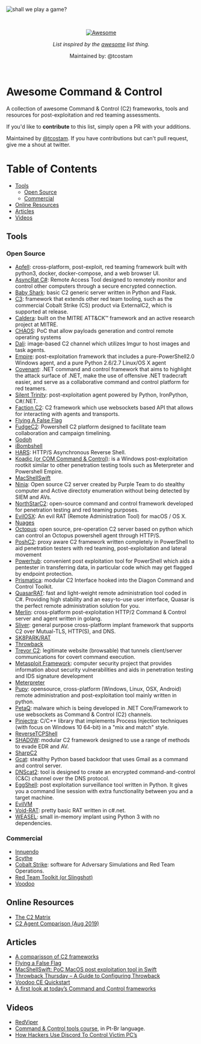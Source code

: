 ![shall we play a game?](https://github.com/tcostam/awesome-command-control/blob/master/images.jpeg?raw=true)

<br/>
<div align="center">

[![Awesome](https://awesome.re/badge.svg)](https://awesome.re)

_List inspired by the [awesome](https://github.com/sindresorhus/awesome) list thing._

Maintained by: @tcostam
</div>
<br/>

# Awesome Command & Control

A collection of awesome Command &amp; Control (C2) frameworks, tools and resources for post-exploitation and red teaming assessments.

If you'd like to __contribute__ to this list, simply open a PR with your additions.

Maintained by [@tcostam](https://twitter.com/tcostam). If you have contributions but can't pull request, give me a shout at twitter.

Table of Contents
=================

   * [Tools](#tools)
      * [Open Source](#open-source)
      * [Commercial](#commercial)
   * [Online Resources](#online-resources)
   * [Articles](#articles)
   * [Videos](#videos)


## Tools

### Open Source

* [Apfell](https://github.com/its-a-feature/Apfell): cross-platform, post-exploit, red teaming framework built with python3, docker, docker-compose, and a web browser UI.
* [AsyncRat C#](https://github.com/NYAN-x-CAT/AsyncRAT-C-Sharp): Remote Access Tool designed to remotely monitor and control other computers through a secure encrypted connection.
* [Baby Shark](https://github.com/UnkL4b/BabyShark): basic C2 generic server written in Python and Flask.
* [C3](https://github.com/FSecureLABS/C3): framework that extends other red team tooling, such as the commercial Cobalt Strike (CS) product via ExternalC2, which is supported at release.
* [Caldera](https://github.com/mitre/caldera): built on the MITRE ATT&CK™ framework and an active research project at MITRE.
* [CHAOS](https://github.com/tiagorlampert/CHAOS): PoC that allow payloads generation and control remote operating systems
* [Dali](https://github.com/h0mbre/Dali): image-based C2 channel which utilizes Imgur to host images and task agents.
* [Empire](https://github.com/BC-SECURITY/Empire): post-exploitation framework that includes a pure-PowerShell2.0 Windows agent, and a pure Python 2.6/2.7 Linux/OS X agent
* [Covenant](https://github.com/cobbr/Covenant): .NET command and control framework that aims to highlight the attack surface of .NET, make the use of offensive .NET tradecraft easier, and serve as a collaborative command and control platform for red teamers.
* [Silent Trinity](https://github.com/byt3bl33d3r/SILENTTRINITY): post-exploitation agent powered by Python, IronPython, C#/.NET.
* [Faction C2](https://github.com/FactionC2/): C2 framework which use websockets based API that allows for interacting with agents and transports.
* [Flying A False Flag](https://github.com/monoxgas/FlyingAFalseFlag)
* [FudgeC2](https://github.com/Ziconius/FudgeC2): Powershell C2 platform designed to facilitate team collaboration and campaign timelining.
* [Godoh](https://github.com/sensepost/goDoH)
* [iBombshell](https://github.com/ElevenPaths/ibombshell)
* [HARS](https://github.com/onSec-fr/Http-Asynchronous-Reverse-Shell): HTTP/S Asynchronous Reverse Shell.
* [Koadic (or COM Command & Control)](https://github.com/zerosum0x0/koadic): is a Windows post-exploitation rootkit similar to other penetration testing tools such as Meterpreter and Powershell Empire.
* [MacShellSwift](https://github.com/cedowens/MacShellSwift/)
* [Ninja](https://github.com/ahmedkhlief/Ninja/): Open source C2 server created by Purple Team to do stealthy computer and Active directoty enumeration without being detected by SIEM and AVs.
* [NorthStarC2](https://github.com/EnginDemirbilek/NorthStarC2): open-source command and control framework developed for penetration testing and red teaming purposes.
* [EvilOSX](https://github.com/Marten4n6/EvilOSX): An evil RAT (Remote Administration Tool) for macOS / OS X.
* [Nuages](https://github.com/p3nt4/Nuages)
* [Octopus](https://github.com/mhaskar/Octopus): open source, pre-operation C2 server based on python which can control an Octopus powershell agent through HTTP/S.
* [PoshC2](https://github.com/nettitude/PoshC2): proxy aware C2 framework written completely in PowerShell to aid penetration testers with red teaming, post-exploitation and lateral movement
* [Powerhub](https://github.com/AdrianVollmer/PowerHub): convenient post exploitation tool for PowerShell which aids a pentester in transferring data, in particular code which may get flagged by endpoint protection.
* [Prismatica](https://github.com/Project-Prismatica): modular C2 Interface hooked into the Diagon Command and Control Toolkit.
* [QuasarRAT](https://github.com/quasar/Quasar): fast and light-weight remote administration tool coded in C#. Providing high stability and an easy-to-use user interface, Quasar is the perfect remote administration solution for you.
* [Merlin](https://github.com/Ne0nd0g/merlin): cross-platform post-exploitation HTTP/2 Command & Control server and agent written in golang.
* [Sliver](https://github.com/BishopFox/sliver): general purpose cross-platform implant framework that supports C2 over Mutual-TLS, HTTP(S), and DNS.
* [SK8PARK/RAT](https://github.com/slyd0g/SK8PARK)
* [Throwback](https://github.com/silentbreaksec/Throwback)
* [Trevor C2](https://github.com/trustedsec/trevorc2): legitimate website (browsable) that tunnels client/server communications for covert command execution.
* [Metasploit Framework](https://github.com/rapid7/metasploit-framework): computer security project that provides information about security vulnerabilities and aids in penetration testing and IDS signature development
* [Meterpreter](https://github.com/r00t-3xp10it/meterpeter)
* [Pupy](https://github.com/n1nj4sec/pupy): opensource, cross-platform (Windows, Linux, OSX, Android) remote administration and post-exploitation tool mainly written in python.
* [PetaQ](https://github.com/fozavci/petaqc2): malware which is being developed in .NET Core/Framework to use websockets as Command & Control (C2) channels.
* [Pinjectra](https://github.com/SafeBreach-Labs/pinjectra): C/C++ library that implements Process Injection techniques (with focus on Windows 10 64-bit) in a "mix and match" style.
* [ReverseTCPShell](https://github.com/ZHacker13/ReverseTCPShell)
* [SHAD0W](https://github.com/bats3c/shad0w): modular C2 framework designed to use a range of methods to evade EDR and AV.
* [SharpC2](https://github.com/SharpC2/SharpC2/tree/dev)
* [Gcat](https://github.com/byt3bl33d3r/gcat): stealthy Python based backdoor that uses Gmail as a command and control server.
* [DNScat2](https://github.com/iagox86/dnscat2): tool is designed to create an encrypted command-and-control (C&C) channel over the DNS protocol.
* [EggShell](https://github.com/neoneggplant/EggShell): post exploitation surveillance tool written in Python. It gives you a command line session with extra functionality between you and a target machine.
* [EvilVM](https://github.com/jephthai/EvilVM)
* [Void-RAT](https://github.com/KadeDev/Void-RAT): pretty basic RAT written in c#.net.
* [WEASEL](https://github.com/facebookincubator/WEASEL): small in-memory implant using Python 3 with no dependencies.


### Commercial

* [Innuendo](https://www.immunityinc.com/products/innuendo/)
* [Scythe](https://github.com/scythe-io)
* [Cobalt Strike](https://www.cobaltstrike.com/): software for Adversary Simulations and Red Team Operations.
* [Red Team Toolkit (or Slingshot)](https://silentbreaksecurity.com/red-team-toolkit/slingshot/)
* [Voodoo](https://www.voodooops.com/)

## Online Resources

* [The C2 Matrix](https://www.thec2matrix.com)
* [C2 Agent Comparison (Aug 2019)](https://threatexpress.com/blogs/2019/c2-agent-comparison/)

## Articles

* [A comparisson of C2 frameworks](https://www.sans.org/cyber-security-summit/archives/file/summit-archive-1574188899.pdf)
* [Flying a False Flag](https://i.blackhat.com/USA-19/Wednesday/\us-19-Landers-Flying-A-False-Flag-Advanced-C2-Trust-Conflicts-And-Domain-Takeover.pdf)
* [MacShellSwift: PoC MacOS post exploitation tool in Swift](https://securityonline.info/macshellswift-poc-macos-post-exploitation-tool-in-swift/)
* [Throwback Thursday – A Guide to Configuring Throwback](https://silentbreaksecurity.com/throwback-thursday-a-guide-to-configuring-throwback/)
* [Voodoo CE Quickstart](https://medium.com/stage-2-security/voodoo-ce-quickstart-ba77eb37eda5)
* [A first look at today’s Command and Control frameworks](https://www.foregenix.com/blog/a-first-look-at-todays-command-and-control-frameworks)

## Videos

* [RedViper](https://www.youtube.com/watch?v=rk4EMhq30-M)
* [Command & Control tools course](https://www.youtube.com/watch?v=bUqu8fh7xUg), in Pt-Br language.
* [How Hackers Use Discord To Control Victim PC’s](https://www.youtube.com/watch?v=_OXyb_Oxmjg)